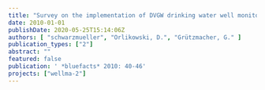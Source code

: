 ```yaml
---
title: "Survey on the implementation of DVGW drinking water well monitoring guidelines W125 in practice"
date: 2010-01-01
publishDate: 2020-05-25T15:14:06Z
authors: [ "schwarzmueller", "Orlikowski, D.", "Grützmacher, G." ]
publication_types: ["2"]
abstract: ""
featured: false
publication: ' *bluefacts* 2010: 40-46'
projects: ["wellma-2"]
---
```


